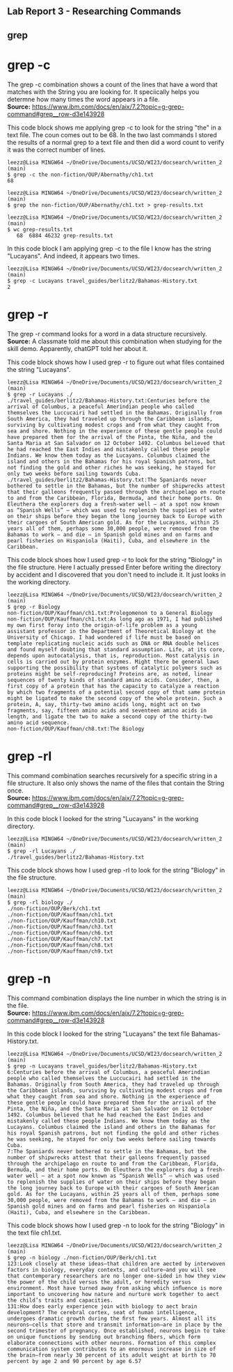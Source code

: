 
## Lab Report 3 - Researching Commands

## **grep**

# grep -c

The grep -c combination  shows a count of the lines that have a word that matches with the String you are looking for. It speciically helps you determne how many times the word appears in a file.\
**Source:** https://www.ibm.com/docs/en/aix/7.2?topic=g-grep-command#grep__row-d3e143928

This code block shows me applying grep -c to look for the string "the" in a text file. The coun comes out to be 68. In the two last commands I stored the results of a normal grep to a text file and then did a word count to verify it was the correct number of lines.
```
leezz@Lisa MINGW64 ~/OneDrive/Documents/UCSD/WI23/docsearch/written_2 (main)
$ grep -c the non-fiction/OUP/Abernathy/ch1.txt
68

leezz@Lisa MINGW64 ~/OneDrive/Documents/UCSD/WI23/docsearch/written_2 (main)
$ grep the non-fiction/OUP/Abernathy/ch1.txt > grep-results.txt

leezz@Lisa MINGW64 ~/OneDrive/Documents/UCSD/WI23/docsearch/written_2 (main)
$ wc grep-results.txt
   68  6884 46232 grep-results.txt
```
In this code block I am applying grep -c to the file I know has the string "Lucayans". And indeed, it appears two times.
```
leezz@Lisa MINGW64 ~/OneDrive/Documents/UCSD/WI23/docsearch/written_2 (main)
$ grep -c Lucayans travel_guides/berlitz2/Bahamas-History.txt
2
```


# grep -r
The grep -r command looks for a word in a data structure recursively.\
**Source:** A classmate told me about this combination when studying for the skill demo. Apparently, chatGPT told her about it. 

This code block shows how I used grep -r to figure out what files contained the string "Lucayans".
```
leezz@Lisa MINGW64 ~/OneDrive/Documents/UCSD/WI23/docsearch/written_2 (main)
$ grep -r Lucayans ./
./travel_guides/berlitz2/Bahamas-History.txt:Centuries before the arrival of Columbus, a peaceful Amerindian people who called themselves the Luccucairi had settled in the Bahamas. Originally from South America, they had traveled up through the Caribbean islands, surviving by cultivating modest crops and from what they caught from sea and shore. Nothing in the experience of these gentle people could have prepared them for the arrival of the Pinta, the Niña, and the Santa Maria at San Salvador on 12 October 1492. Columbus believed that he had reached the East Indies and mistakenly called these people Indians. We know them today as the Lucayans. Columbus claimed the island and others in the Bahamas for his royal Spanish patrons, but not finding the gold and other riches he was seeking, he stayed for only two weeks before sailing towards Cuba.
./travel_guides/berlitz2/Bahamas-History.txt:The Spaniards never bothered to settle in the Bahamas, but the number of shipwrecks attest that their galleons frequently passed through the archipelago en route to and from the Caribbean, Florida, Bermuda, and their home ports. On Eleuthera the explorers dug a fresh-water well — at a spot now known as “Spanish Wells” — which was used to replenish the supplies of water on their ships before they began the long journey back to Europe with their cargoes of South American gold. As for the Lucayans, within 25 years all of them, perhaps some 30,000 people, were removed from the Bahamas to work — and die — in Spanish gold mines and on farms and pearl fisheries on Hispaniola (Haiti), Cuba, and elsewhere in the Caribbean.
```
This code block shoes how I used grep -r to look for the string "Biology" in the file structure. Here I actually pressed Enter before writing the directory by accident and I discovered that you don't need to include it. It just looks in the working directory.
```
leezz@Lisa MINGW64 ~/OneDrive/Documents/UCSD/WI23/docsearch/written_2 (main)
$ grep -r Biology
non-fiction/OUP/Kauffman/ch1.txt:Prolegomenon to a General Biology
non-fiction/OUP/Kauffman/ch1.txt:As long ago as 1971, I had published my own first foray into the origin-of-life problem as a young assistant professor in the Department of Theoretical Biology at the University of Chicago. I had wondered if life must be based on template replicating nucleic acids such as DNA or RNA double helices and found myself doubting that standard assumption. Life, at its core, depends upon autocatalysis, that is, reproduction. Most catalysis in cells is carried out by protein enzymes. Might there be general laws supporting the possibility that systems of catalytic polymers such as proteins might be self-reproducing? Proteins are, as noted, linear sequences of twenty kinds of standard amino acids. Consider, then, a first copy of a protein that has the capacity to catalyze a reaction by which two fragments of a potential second copy of that same protein might be ligated to make the second copy of the whole protein. Such a protein, A, say, thirty-two amino acids long, might act on two fragments, say, fifteen amino acids and seventeen amino acids in length, and ligate the two to make a second copy of the thirty-two amino acid sequence.
non-fiction/OUP/Kauffman/ch8.txt:The Biology
```
# grep -rl

This command combination searches recursively for a specific string in a file structure. It also only shows the name of the files that contain the String once.\
**Source:** https://www.ibm.com/docs/en/aix/7.2?topic=g-grep-command#grep__row-d3e143928

In this code block I looked for the string "Lucayans" in the working directory.
```
leezz@Lisa MINGW64 ~/OneDrive/Documents/UCSD/WI23/docsearch/written_2 (main)
$ grep -rl Lucayans ./
./travel_guides/berlitz2/Bahamas-History.txt
```
This code block shows how I used grep -rl to look for the string "Biology" in the file structure.
```
leezz@Lisa MINGW64 ~/OneDrive/Documents/UCSD/WI23/docsearch/written_2 (main)
$ grep -rl biology ./
./non-fiction/OUP/Berk/ch1.txt
./non-fiction/OUP/Kauffman/ch1.txt
./non-fiction/OUP/Kauffman/ch10.txt
./non-fiction/OUP/Kauffman/ch3.txt
./non-fiction/OUP/Kauffman/ch6.txt
./non-fiction/OUP/Kauffman/ch7.txt
./non-fiction/OUP/Kauffman/ch8.txt
./non-fiction/OUP/Kauffman/ch9.txt
```

# grep -n
This command combination displays the line number in which the string is in the file.\
**Source:** https://www.ibm.com/docs/en/aix/7.2?topic=g-grep-command#grep__row-d3e143928

In this code block I looked for the string "Lucayans" the text file Bahamas-History.txt.
```
leezz@Lisa MINGW64 ~/OneDrive/Documents/UCSD/WI23/docsearch/written_2 (main)
$ grep -n Lucayans travel_guides/berlitz2/Bahamas-History.txt
6:Centuries before the arrival of Columbus, a peaceful Amerindian people who called themselves the Luccucairi had settled in the Bahamas. Originally from South America, they had traveled up through the Caribbean islands, surviving by cultivating modest crops and from what they caught from sea and shore. Nothing in the experience of these gentle people could have prepared them for the arrival of the Pinta, the Niña, and the Santa Maria at San Salvador on 12 October 1492. Columbus believed that he had reached the East Indies and mistakenly called these people Indians. We know them today as the Lucayans. Columbus claimed the island and others in the Bahamas for his royal Spanish patrons, but not finding the gold and other riches he was seeking, he stayed for only two weeks before sailing towards Cuba.
7:The Spaniards never bothered to settle in the Bahamas, but the number of shipwrecks attest that their galleons frequently passed through the archipelago en route to and from the Caribbean, Florida, Bermuda, and their home ports. On Eleuthera the explorers dug a fresh-water well — at a spot now known as “Spanish Wells” — which was used to replenish the supplies of water on their ships before they began the long journey back to Europe with their cargoes of South American gold. As for the Lucayans, within 25 years all of them, perhaps some 30,000 people, were removed from the Bahamas to work — and die — in Spanish gold mines and on farms and pearl fisheries on Hispaniola (Haiti), Cuba, and elsewhere in the Caribbean.
```
This code block shows how I used grep -n to look for the string "Biology" in the text file ch1.txt.
```
leezz@Lisa MINGW64 ~/OneDrive/Documents/UCSD/WI23/docsearch/written_2 (main)
$ grep -n biology ./non-fiction/OUP/Berk/ch1.txt
123:Look closely at these ideas—that children are aected by interwoven factors in biology, everyday contexts, and culture—and you will see that contemporary researchers are no longer one-sided in how they view the power of the child versus the adult, or heredity versus environment. Most have turned away from asking which inﬂuence is more important to uncovering how nature and nurture work together to aect the child’s traits and capacities.
131:How does early experience join with biology to aect brain development? The cerebral cortex, seat of human intelligence, undergoes dramatic growth during the ﬁrst few years. Almost all its neurons—cells that store and transmit information—are in place by the second trimester of pregnancy. Once established, neurons begin to take on unique functions by sending out branching ﬁbers, which form elaborate connections with other neurons. Formation of this complex communication system contributes to an enormous increase in size of the brain—from nearly 30 percent of its adult weight at birth to 70 percent by age 2 and 90 percent by age 6.57
```
